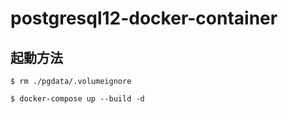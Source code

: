 # postgresql12-docker-container

## 起動方法

```
$ rm ./pgdata/.volumeignore

$ docker-compose up --build -d
```
